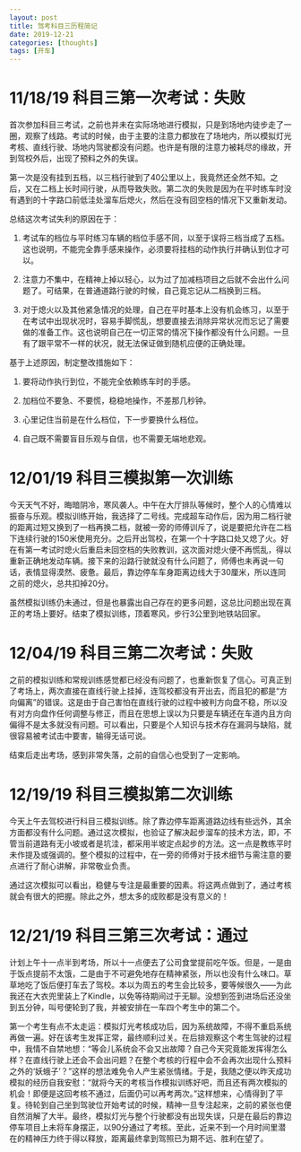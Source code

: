 ```yaml
---
layout: post
title: 驾考科目三历程简记
date: 2019-12-21
categories: [thoughts]
tags: [开车]
---
```


# 11/18/19 科目三第一次考试：失败

首次参加科目三考试，之前也并未在实际场地进行模拟，只是到场地内徒步走了一圈，观察了线路。考试的时候，由于主要的注意力都放在了场地内，所以模拟灯光考核、直线行驶、场地内驾驶都没有问题。也许是有限的注意力被耗尽的缘故，开到驾校外后，出现了预料之外的失误。

第一次是没有挂到五档，以三档行驶到了40公里以上，我竟然还全然不知。之后，又在二档上长时间行驶，从而导致失败。第二次的失败是因为在平时练车时没有遇到的十字路口前低洼处溜车后熄火，然后在没有回空档的情况下又重新发动。

总结这次考试失利的原因在于：

1. 考试车的档位与平时练习车辆的档位手感不同，以至于误将三档当成了五档。这也说明，不能完全靠手感来操作，必须要将挂档的动作执行并确认到位才可以。

2. 注意力不集中，在精神上掉以轻心，以为过了加减档项目之后就不会出什么问题了。可结果，在普通道路行驶的时候，自己竟忘记从二档换到三档。

3. 对于熄火以及其他紧急情况的处理，自己在平时基本上没有机会练习，以至于在考试中出现状况时，容易手脚慌乱，想要直接去消除异常状况而忘记了需要做的准备工作。这也说明自己在一切正常的情况下操作都没有什么问题。一旦有了跟平常不一样的状况，就无法保证做到随机应便的正确处理。

基于上述原因，制定整改措施如下：

1. 要将动作执行到位，不能完全依赖练车时的手感。

2. 加档位不要急、不要慌，稳稳地操作，不差那几秒钟。

3. 心里记住当前是在什么档位，下一步要换什么档位。

4. 自己既不需要盲目乐观与自信，也不需要无端地悲观。

# 12/01/19 科目三模拟第一次训练

今天天气不好，晦暗阴冷，寒风袭人。中午在大厅排队等候时，整个人的心情难以振奋与乐观。模拟训练开始，我选择了二号线。完成超车动作后，因为用二档行驶的距离过短又换到了一档再换二档，就被一旁的师傅训斥了，说是要把允许在二档下连续行驶的150米使用充分。之后开出驾校，在第一个十字路口处又熄了火。好在有第一考试时熄火后重启未回空档的失败教训，这次面对熄火便不再慌乱，得以重新正确地发动车辆。接下来的沿路行驶就没有什么问题了，师傅也未再说一句话，表情显得漠然、疲惫。最后，靠边停车车身距离边线大于30厘米，所以连同之前的熄火，总共扣掉20分。

虽然模拟训练仍未通过，但是也暴露出自己存在的更多问题，这总比问题出现在真正的考场上要好。结束了模拟训练，顶着寒风，步行3公里到地铁站回家。

# 12/04/19 科目三第二次考试：失败

之前的模拟训练和常规训练感觉都已经没有问题了，也重新恢复了信心。可真正到了考场上，两次直接在直线行驶上挂掉，连驾校都没有开出去，而且犯的都是“方向偏离”的错误。这是由于自己害怕在直线行驶的过程中被判方向盘不稳，所以没有对方向盘作任何调整与修正，而且在思想上误以为只要是车辆还在车道内且方向偏得不是太多就没有问题。可以看出，只要是个人知识与技术存在漏洞与缺陷，就很容易被考试击中要害，输得无话可说。

结束后走出考场，感到非常失落，之前的自信心也受到了一定影响。

# 12/19/19 科目三模拟第二次训练

今天上午去驾校进行科目三模拟训练。除了靠边停车距离道路边线有些远外，其余方面都没有什么问题。通过这次模拟，也验证了解决起步溜车的技术方法，即，不管当前道路有无小坡或者是坑洼，都采用半坡定点起步的方法。这一点是教练平时未作提及或强调的。整个模拟的过程中，在一旁的师傅对于技术细节与需注意的要点进行了耐心讲解，非常敬业负责。

通过这次模拟可以看出，稳健与专注是最重要的因素。将这两点做到了，通过考核就会有很大的把握。除此之外，想太多的成败都是没有意义的！

# 12/21/19 科目三第三次考试：通过

计划上午十一点半到考场，所以十一点便去了公司食堂提前吃午饭。但是，一是由于饭点提前不太饿，二是由于不可避免地存在精神紧张，所以也没有什么味口。草草地吃了饭后便打车去了驾校。本以为周五的考生会比较多，要等候很久——为此我还在大衣兜里装上了Kindle，以免等待期间过于无聊。没想到签到进场后还没坐到五分钟，叫号便轮到了我，并被安排在一车四个考生中的第二个。

第一个考生有点不太走运：模拟灯光考核成功后，因为系统故障，不得不重启系统再做一遍。好在该考生发挥正常，最终顺利过关。在后排观察这个考生驾驶的过程中，我情不自禁地想：“等会儿系统会不会又出故障？自己今天究竟能发挥得怎么样？在直线行驶上还会不会出问题？在整个考核的行程中会不会再次出现什么预料之外的‘妖蛾子’？”这样的想法难免令人产生紧张情绪。于是，我随之便以昨天成功模拟的经历自我安慰：“就将今天的考核当作模拟训练好吧，而且还有两次模拟的机会！即便是这回考核不通过，后面仍可以再考两次。”这样想来，心情得到了平复。待轮到自己坐到驾驶位开始考试的时候，精神一旦专注起来，之前的紧张也便自然消解了大半。最终，模拟灯光与整个行驶都没有出现失误，只是在最后的靠边停车项目上未将车身摆正，以90分通过了考核。至此，近来不到一个月时间里潜在的精神压力终于得以释放，距离最终拿到驾照已为期不远、胜利在望了。
